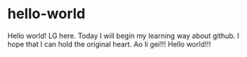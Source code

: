 # hello-world

Hello world! LG here.
Today I will begin my learning way about github.
I hope that I can hold the original heart.
Ao li gei!!!
Hello world!!!
